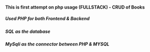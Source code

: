 #### This is first attempt on php usage (FULLSTACK) - CRUD of Books

##### Used PHP for both Frontend & Backend

##### SQL as the database

##### MySqli as the connector between PHP & MYSQL
